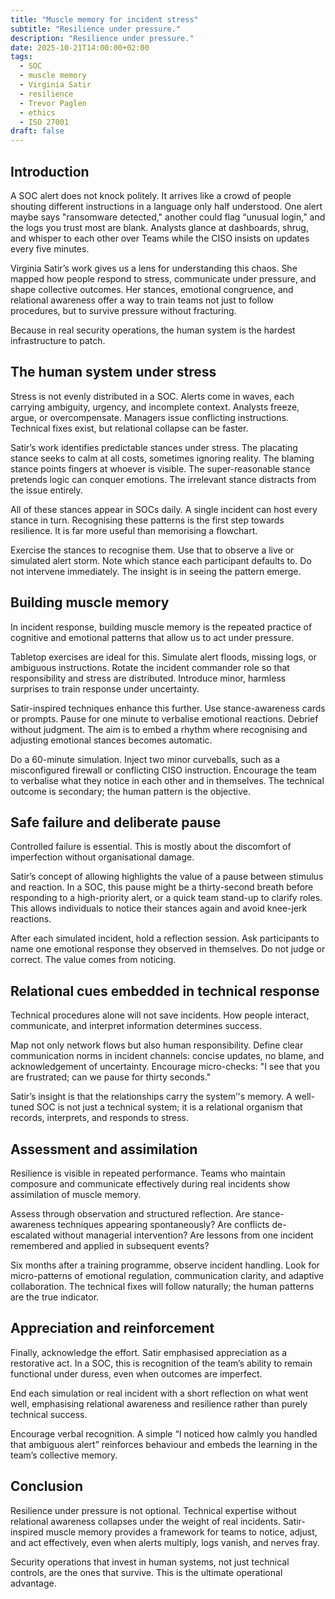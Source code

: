 ```yaml
---
title: "Muscle memory for incident stress"
subtitle: "Resilience under pressure."
description: "Resilience under pressure."
date: 2025-10-21T14:00:00+02:00
tags:
  - SOC
  - muscle memory
  - Virginia Satir
  - resilience
  - Trevor Paglen
  - ethics
  - ISO 27001
draft: false
---
```


## Introduction

A SOC alert does not knock politely. It arrives like a crowd of people shouting different instructions in a language 
only half understood. One alert maybe says "ransomware detected," another could flag “unusual login,” and the logs 
you trust most are blank. Analysts glance at dashboards, shrug, and whisper to each other over Teams while the CISO 
insists on updates every five minutes. 

Virginia Satir’s work gives us a lens for understanding this chaos. She mapped how people respond to stress, 
communicate under pressure, and shape collective outcomes. Her stances, emotional congruence, and relational 
awareness offer a way to train teams not just to follow procedures, but to survive pressure without fracturing.

Because in real security operations, the human system is the hardest infrastructure to patch.

## The human system under stress

Stress is not evenly distributed in a SOC. Alerts come in waves, each carrying ambiguity, urgency, and incomplete 
context. Analysts freeze, argue, or overcompensate. Managers issue conflicting instructions. Technical fixes 
exist, but relational collapse can be faster.

Satir’s work identifies predictable stances under stress. The placating stance seeks to calm at all costs, 
sometimes ignoring reality. The blaming stance points fingers at whoever is visible. The super-reasonable 
stance pretends logic can conquer emotions. The irrelevant stance distracts from the issue entirely.

All of these stances appear in SOCs daily. A single incident can host every stance in turn. Recognising these 
patterns is the first step towards resilience. It is far more useful than memorising a flowchart.

Exercise the stances to recognise them. Use that to observe a live or simulated alert storm. Note 
which stance each participant defaults to. Do not intervene immediately. The insight is in seeing the pattern 
emerge.

## Building muscle memory

In incident response, building muscle memory is the repeated practice of cognitive and emotional patterns that allow 
us to act under pressure.

Tabletop exercises are ideal for this. Simulate alert floods, missing logs, or ambiguous instructions. Rotate 
the incident commander role so that responsibility and stress are distributed. Introduce minor, harmless surprises 
to train response under uncertainty.

Satir-inspired techniques enhance this further. Use stance-awareness cards or prompts. Pause for one minute to 
verbalise emotional reactions. Debrief without judgment. The aim is to embed a rhythm where recognising and 
adjusting emotional stances becomes automatic.

Do a 60-minute simulation. Inject two minor curveballs, such as a misconfigured firewall or conflicting 
CISO instruction. Encourage the team to verbalise what they notice in each other and in themselves. The technical 
outcome is secondary; the human pattern is the objective.

## Safe failure and deliberate pause

Controlled failure is essential. This is mostly about the discomfort of imperfection without organisational damage. 

Satir’s concept of allowing highlights the value of a pause between stimulus and reaction. In a SOC, this pause 
might be a thirty-second breath before responding to a high-priority alert, or a quick team stand-up to clarify roles. 
This allows individuals to notice their stances again and avoid knee-jerk reactions.

After each simulated incident, hold a reflection session. Ask participants to name one emotional response they 
observed in themselves. Do not judge or correct. The value comes from noticing.

## Relational cues embedded in technical response

Technical procedures alone will not save incidents. How people interact, communicate, and interpret information 
determines success.

Map not only network flows but also human responsibility. Define clear communication norms in incident channels: 
concise updates, no blame, and acknowledgement of uncertainty. Encourage micro-checks: "I see that you are frustrated; 
can we pause for thirty seconds."

Satir’s insight is that the relationships carry the system’'s memory. A well-tuned SOC is not just a technical 
system; it is a relational organism that records, interprets, and responds to stress.

## Assessment and assimilation

Resilience is visible in repeated performance. Teams who maintain composure and communicate effectively during 
real incidents show assimilation of muscle memory.

Assess through observation and structured reflection. Are stance-awareness techniques appearing spontaneously? 
Are conflicts de-escalated without managerial intervention? Are lessons from one incident remembered and 
applied in subsequent events?

Six months after a training programme, observe incident handling. Look for micro-patterns of emotional 
regulation, communication clarity, and adaptive collaboration. The technical fixes will follow naturally; 
the human patterns are the true indicator.

## Appreciation and reinforcement

Finally, acknowledge the effort. Satir emphasised appreciation as a restorative act. In a SOC, this is recognition 
of the team’s ability to remain functional under duress, even when outcomes are imperfect.

End each simulation or real incident with a short reflection on what went well, emphasising relational awareness 
and resilience rather than purely technical success.

Encourage verbal recognition. A simple “I noticed how calmly you handled that ambiguous alert” 
reinforces behaviour and embeds the learning in the team’s collective memory.

## Conclusion

Resilience under pressure is not optional. Technical expertise without relational awareness collapses under 
the weight of real incidents. Satir-inspired muscle memory provides a framework for teams to notice, adjust, 
and act effectively, even when alerts multiply, logs vanish, and nerves fray.

Security operations that invest in human systems, not just technical controls, are the ones that survive. 
This is the ultimate operational advantage.

